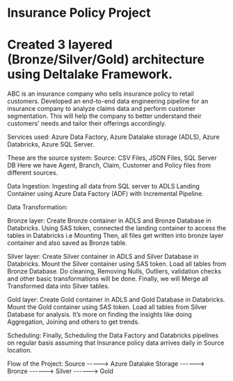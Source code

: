 # Insurance Policy Project
# Created 3 layered (Bronze/Silver/Gold) architecture using Deltalake Framework.
 
ABC is an insurance company who sells insurance policy to retail customers. 
Developed an end-to-end data engineering pipeline for an insurance company to analyze claims data and perform customer segmentation. 
This will help the company to better understand their customers' needs and tailor their offerings accordingly.

Services used: Azure Data Factory, Azure Datalake storage (ADLS), Azure Databricks, Azure SQL Server.

These are the source system:
Source: CSV Files, JSON Files, SQL Server DB
Here we have Agent, Branch, Claim, Customer and Policy files from different sources. 


Data Ingestion:
Ingesting all data from SQL server to ADLS Landing Container using Azure Data Factory (ADF) with Incremental Pipeline. 

Data Transformation:

Bronze layer:
Create Bronze container in ADLS and Bronze Database in Databricks.
Using SAS token, connected the landing container to access the tables in Databricks i.e Mounting
Then, all files get written into bronze layer container and also saved as Bronze table.

Silver layer:
Create Silver container in ADLS and Silver Database in Databricks.
Mount the Silver container using SAS token.
Load all tables from Bronze Database.
Do cleaning, Removing Nulls, Outliers, validation checks and other basic transformations will be done. 
Finally, we will Merge all Transformed data into Silver tables.

Gold layer:
Create Gold container in ADLS and Gold Database in Databricks.
Mount the Gold container using SAS token.
Load all tables from Silver Database for analysis.
It’s more on finding the insights like doing Aggregation, Joining and others to get trends.

Scheduling:
Finally, Scheduling the Data Factory and Databricks pipelines on regular basis assuming that Insurance policy data arrives daily in Source location.

Flow of the Project:
Source -----> Azure Datalake Storage ------> Bronze ------> Silver ------> Gold 
